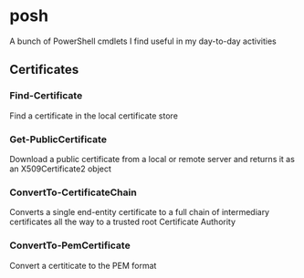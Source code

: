 # posh
A bunch of PowerShell cmdlets I find useful in my day-to-day activities

## Certificates

### Find-Certificate
Find a certificate in the local certificate store

### Get-PublicCertificate
Download a public certificate from a local or remote server and returns it as an X509Certificate2 object

### ConvertTo-CertificateChain
Converts a single end-entity certificate to a full chain of intermediary certificates all the way to a trusted root Certificate Authority

### ConvertTo-PemCertificate
Convert a certiticate to the PEM format
